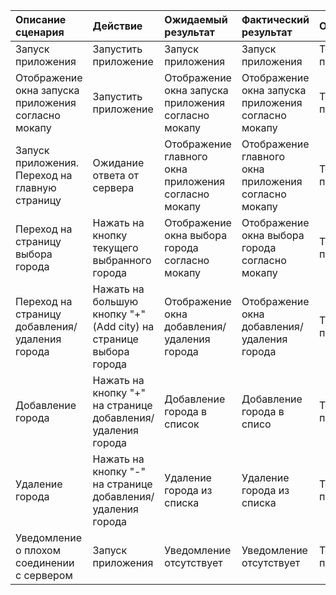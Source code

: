|Описание сценария|Действие|Ожидаемый результат|Фактический результат| Оценка|
|:---|:---|:---|:---|:---|
|Запуск приложения | Запустить приложение | Запуск приложения | Запуск приложения | Тест пройден|  
|Отображение окна запуска приложения согласно мокапу | Запустить приложение | Отображение окна запуска приложения согласно мокапу | Отображение окна запуска приложения согласно мокапу | Тест пройден|
|Запуск приложения. Переход на главную страницу | Ожидание ответа от сервера | Отображение главного окна приложения согласно мокапу | Отображение главного окна приложения согласно мокапу | Тест пройден|
|Переход на страницу выбора города | Нажать на кнопку текущего выбранного города | Отображение окна выбора города согласно мокапу | Отображение окна выбора города согласно мокапу | Тест пройден|
|Переход на страницу добавления/удаления города | Нажать на большую кнопку "+"(Add сity) на странице выбора города | Отображение окна добавления/удаления города | Отображение окна добавления/удаления города | Тест пройден|
|Добавление города | Нажать на кнопку "+" на странице добавления/удаления города | Добавление города в список | Добавление города в списо | Тест пройден|
|Удаление города | Нажать на кнопку "-" на странице добавления/удаления города | Удаление города из списка | Удаление города из списка | Тест пройден|
|Уведомление о плохом соединении с сервером | Запуск приложения | Уведомление отсутствует | Уведомление отсутствует |Тест пройден|
